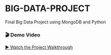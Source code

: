 # BIG-DATA-PROJECT
Final Big Data Project using MongoDB and Python

### 🎬 Demo Video

[▶️ Watch the Project Walkthrough](https://www.youtube.com/watch?v=09C_1tGH8WM)


